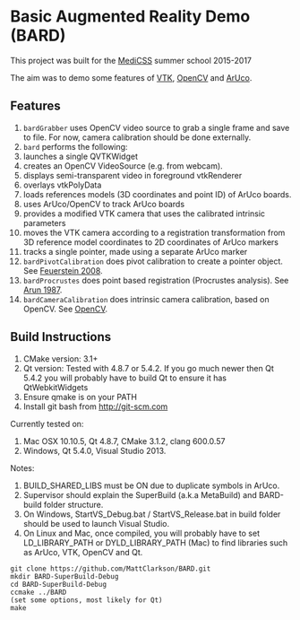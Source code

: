 Basic Augmented Reality Demo (BARD)
===================================

This project was built for the [MediCSS](http://www.medicss.cs.ucl.ac.uk/) summer school 2015-2017

The aim was to demo some features of [VTK](http://www.vtk.org), [OpenCV](http://www.opencv.org) and [ArUco](http://www.uco.es/investiga/grupos/ava/node/26).

Features
--------

 1. `bardGrabber` uses OpenCV video source to grab a single frame and save to file. For now, camera calibration should be done externally. 
 1. `bard` performs the following:
   1. launches a single QVTKWidget
   1. creates an OpenCV VideoSource (e.g. from webcam).
   1. displays semi-transparent video in foreground vtkRenderer
   1. overlays vtkPolyData
   1. loads references models (3D coordinates and point ID) of ArUco boards.
   1. uses ArUco/OpenCV to track ArUco boards
   1. provides a modified VTK camera that uses the calibrated intrinsic parameters
   1. moves the VTK camera according to a registration transformation from 3D reference model coordinates to 2D coordinates of ArUco markers
   1. tracks a single pointer, made using a separate ArUco marker
 1. `bardPivotCalibration` does pivot calibration to create a pointer object. See [Feuerstein 2008](http://dx.doi.org/10.1109/TMI.2007.907327).
 1. `bardProcrustes` does point based registration (Procrustes analysis). See [Arun 1987](http://dx.doi.org/10.1109/TPAMI.1987.4767965).
 1. `bardCameraCalibration` does intrinsic camera calibration, based on OpenCV. See [OpenCV](http://docs.opencv.org/modules/calib3d/doc/camera_calibration_and_3d_reconstruction.html).

Build Instructions
------------------

 1. CMake version: 3.1+
 1. Qt version: Tested with 4.8.7 or 5.4.2. If you go much newer then Qt 5.4.2 you will probably have to build Qt to ensure it has QtWebkitWidgets
 1. Ensure qmake is on your PATH
 1. Install git bash from http://git-scm.com

Currently tested on:
 1. Mac OSX 10.10.5, Qt 4.8.7, CMake 3.1.2, clang 600.0.57
 1. Windows, Qt 5.4.0, Visual Studio 2013.

Notes:
 1. BUILD_SHARED_LIBS must be ON due to duplicate symbols in ArUco.
 1. Supervisor should explain the SuperBuild (a.k.a MetaBuild) and BARD-build folder structure.
 1. On Windows, StartVS_Debug.bat / StartVS_Release.bat in build folder should be used to launch Visual Studio.
 1. On Linux and Mac, once compiled, you will probably have to set LD_LIBRARY_PATH or DYLD_LIBRARY_PATH (Mac) to find libraries such as ArUco, VTK, OpenCV and Qt.
  
```
git clone https://github.com/MattClarkson/BARD.git
mkdir BARD-SuperBuild-Debug
cd BARD-SuperBuild-Debug
ccmake ../BARD
(set some options, most likely for Qt)
make
```

